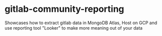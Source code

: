 # gitlab-community-reporting
Showcases how to extract gitlab data in MongoDB Atlas, Host on GCP and use reporting tool "Looker" to make more meaning out of your data
